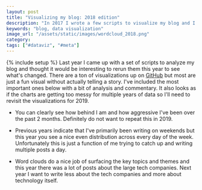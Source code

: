 ```yaml
---
layout: post
title: "Visualizing my blog: 2018 edition"
description: "In 2017 I wrote a few scripts to visualize my blog and I reran the scripts for 2018."
keywords: "blog, data visualization"
image_url: "/assets/static/images/wordcloud_2018.png"
category:
tags: ["#dataviz", "#meta"]
---
```

{% include setup %}
Last year I came up with a set of scripts to analyze my blog and thought it would be interesting to rerun them this year to see what's changed. There are a ton of visualizations up on [GitHub](https://github.com/dangoldin/blog-analytics/tree/master/img/2018) but most are just a fun visual without actually telling a story. I've included the most important ones below with a bit of analysis and commentary. It also looks as if the charts are getting too messy for multiple years of data so I'll need to revisit the visualizations for 2019.

<ul class="thumbnails">
  <li class="span8">
    <div class="thumbnail">
      <amp-img src="{{ IMG_PATH }}date_month-plot-count-2018.png" alt="Posts over time" width="2100" height="2100" layout="responsive"></amp-img>
      <p>You can clearly see how behind I am and how aggressive I've been over the past 2 months. Definitely do not want to repeat this in 2019.</p>
    </div>
  </li>

  <li class="span8">
    <div class="thumbnail">
      <amp-img src="{{ IMG_PATH }}dow-date_year-plot2-2018.png" alt="Posts by day of week and year" width="2100" height="2100" layout="responsive"></amp-img>
      <p>Previous years indicate that I've primarily been writing on weekends but this year you see a nice even distribution across every day of the week. Unfortunately this is just a function of me trying to catch up and writing multiple posts a day.</p>
    </div>
  </li>

  <li class="span8">
    <div class="thumbnail">
      <amp-img src="{{ IMG_PATH }}wordcloud_2018.png" alt="2018 wordcloud" width="600" height="600" layout="responsive"></amp-img>
      <p>Word clouds do a nice job of surfacing the key topics and themes and this year there was a lot of posts about the large tech companies. Next year I want to write less about the tech companies and more about technology itself.</p>
    </div>
  </li>
</ul>
